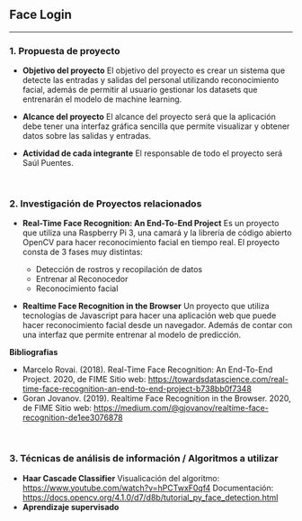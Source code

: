 ## Face Login
****
### 1. Propuesta de proyecto
- **Objetivo del proyecto**
El objetivo del proyecto es crear un sistema que detecte las entradas y salidas del personal utilizando reconocimiento facial, además de permitir al usuario gestionar los datasets que entrenarán el modelo de machine learning.


- **Alcance del proyecto**
El alcance del proyecto será que la aplicación debe tener una interfaz gráfica sencilla que permite visualizar y obtener datos sobre las salidas y entradas.

- **Actividad de cada integrante**
El responsable de todo el proyecto será Saúl Puentes.
<br>

### 2. Investigación de Proyectos relacionados
- **Real-Time Face Recognition: An End-To-End Project**
Es un proyecto que utiliza una Raspberry Pi 3, una camará y la librería de código abierto OpenCV para hacer reconocimiento facial en tiempo real. El proyecto consta de 3 fases muy distintas:
  - Detección de rostros y recopilación de datos
  - Entrenar al Reconocedor
  - Reconocimiento facial
  

- **Realtime Face Recognition in the Browser**
Un proyecto que utiliza tecnologías de Javascript para hacer una aplicación web que puede hacer reconocimiento facial desde un navegador. Además de contar con una interfaz que permite entrenar al modelo de predicción.


**Bibliografias**
- Marcelo Rovai. (2018). Real-Time Face Recognition: An End-To-End Project. 2020, de FIME Sitio web: https://towardsdatascience.com/real-time-face-recognition-an-end-to-end-project-b738bb0f7348
- Goran Jovanov. (2019). Realtime Face Recognition in the Browser. 2020, de FIME Sitio web: https://medium.com/@gjovanov/realtime-face-recognition-de1ee3076878
<br>

### 3. Técnicas de análisis de información / Algoritmos a utilizar
- **Haar Cascade Classifier**
Visualicación del algoritmo: https://www.youtube.com/watch?v=hPCTwxF0qf4
Documentación: https://docs.opencv.org/4.1.0/d7/d8b/tutorial_py_face_detection.html
- **Aprendizaje supervisado**
<br>
